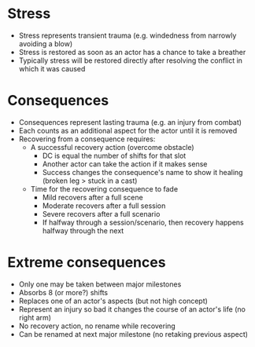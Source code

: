 # Stress

* Stress represents transient trauma (e.g. windedness from narrowly avoiding a blow)
* Stress is restored as soon as an actor has a chance to take a breather
* Typically stress will be restored directly after resolving the conflict in which it was caused

# Consequences

* Consequences represent lasting trauma (e.g. an injury from combat)
* Each counts as an additional aspect for the actor until it is removed
* Recovering from a consequence requires:
  * A successful recovery action (overcome obstacle)
    * DC is equal the number of shifts for that slot
    * Another actor can take the action if it makes sense
    * Success changes the consequence's name to show it healing (broken leg > stuck in a cast)
  * Time for the recovering consequence to fade
    * Mild recovers after a full scene
    * Moderate recovers after a full session
    * Severe recovers after a full scenario
    * If halfway through a session/scenario, then recovery happens halfway through the next

# Extreme consequences

* Only one may be taken between major milestones
* Absorbs 8 (or more?) shifts
* Replaces one of an actor's aspects (but not high concept)
* Represent an injury so bad it changes the course of an actor's life (no right arm)
* No recovery action, no rename while recovering
* Can be renamed at next major milestone (no retaking previous aspect)
